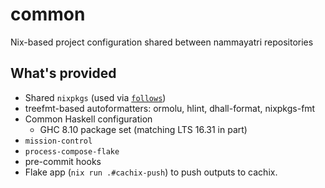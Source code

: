 # common

Nix-based project configuration shared between nammayatri repositories

## What's provided

- Shared `nixpkgs` (used via [`follows`](https://nixos.org/manual/nix/stable/command-ref/new-cli/nix3-flake#flake-inputs))
- treefmt-based autoformatters: ormolu, hlint, dhall-format, nixpkgs-fmt
- Common Haskell configuration
  - GHC 8.10 package set (matching LTS 16.31 in part)
- `mission-control`
- `process-compose-flake`
- pre-commit hooks
- Flake app (`nix run .#cachix-push`) to push outputs to cachix.
